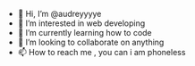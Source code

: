 - 👋 Hi, I’m @audreyyyye
- 👀 I’m interested in web developing
- 🌱 I’m currently learning how to code
- 💞️ I’m looking to collaborate on anything
- 📫 How to reach me , you can i am phoneless

<!---
audreyyyye/audreyyyye is a ✨ special ✨ repository because its `README.md` (this file) appears on your GitHub profile.
You can click the Preview link to take a look at your changes.
--->
